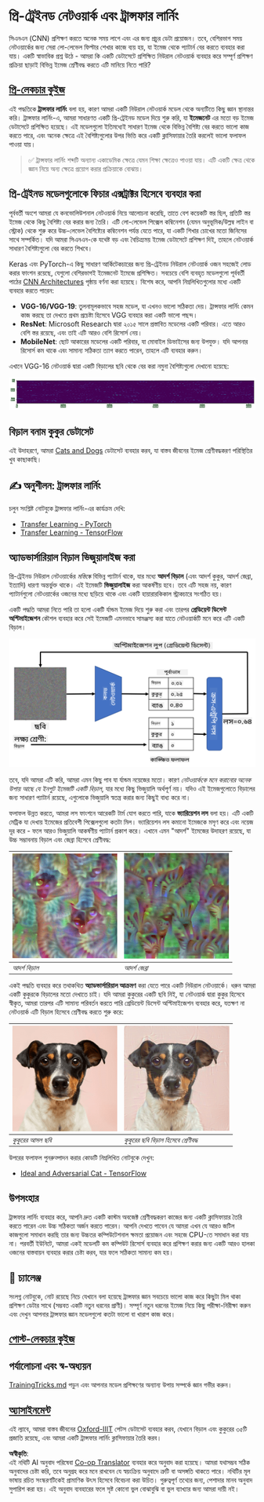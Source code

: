 <!--
CO_OP_TRANSLATOR_METADATA:
{
  "original_hash": "717775c4050ccbffbe0c961ad8bf7bf7",
  "translation_date": "2025-08-26T09:43:13+00:00",
  "source_file": "lessons/4-ComputerVision/08-TransferLearning/README.md",
  "language_code": "bn"
}
-->
# প্রি-ট্রেইনড নেটওয়ার্ক এবং ট্রান্সফার লার্নিং

সিএনএন (CNN) প্রশিক্ষণ করতে অনেক সময় লাগে এবং এর জন্য প্রচুর ডেটা প্রয়োজন। তবে, বেশিরভাগ সময় নেটওয়ার্কের জন্য সেরা লো-লেভেল ফিল্টার শেখার কাজে ব্যয় হয়, যা ইমেজ থেকে প্যাটার্ন বের করতে ব্যবহার করা যায়। একটি স্বাভাবিক প্রশ্ন উঠে - আমরা কি একটি ডেটাসেটে প্রশিক্ষিত নিউরাল নেটওয়ার্ক ব্যবহার করে সম্পূর্ণ প্রশিক্ষণ প্রক্রিয়া ছাড়াই বিভিন্ন ইমেজ শ্রেণীবদ্ধ করতে এটি মানিয়ে নিতে পারি?

## [প্রি-লেকচার কুইজ](https://ff-quizzes.netlify.app/en/ai/quiz/15)

এই পদ্ধতিকে **ট্রান্সফার লার্নিং** বলা হয়, কারণ আমরা একটি নিউরাল নেটওয়ার্ক মডেল থেকে অন্যটিতে কিছু জ্ঞান স্থানান্তর করি। ট্রান্সফার লার্নিং-এ, আমরা সাধারণত একটি প্রি-ট্রেইনড মডেল দিয়ে শুরু করি, যা **ইমেজনেট** এর মতো বড় ইমেজ ডেটাসেটে প্রশিক্ষিত হয়েছে। এই মডেলগুলো ইতিমধ্যেই সাধারণ ইমেজ থেকে বিভিন্ন বৈশিষ্ট্য বের করতে ভালো কাজ করতে পারে, এবং অনেক ক্ষেত্রে এই বৈশিষ্ট্যগুলোর উপর ভিত্তি করে একটি ক্লাসিফায়ার তৈরি করলেই ভালো ফলাফল পাওয়া যায়।

> ✅ ট্রান্সফার লার্নিং শব্দটি অন্যান্য একাডেমিক ক্ষেত্রে যেমন শিক্ষা ক্ষেত্রেও পাওয়া যায়। এটি একটি ক্ষেত্র থেকে জ্ঞান নিয়ে অন্য ক্ষেত্রে প্রয়োগ করার প্রক্রিয়াকে বোঝায়।

## প্রি-ট্রেইনড মডেলগুলোকে ফিচার এক্সট্রাক্টর হিসেবে ব্যবহার করা

পূর্ববর্তী অংশে আমরা যে কনভোলিউশনাল নেটওয়ার্ক নিয়ে আলোচনা করেছি, তাতে বেশ কয়েকটি স্তর ছিল, প্রতিটি স্তর ইমেজ থেকে কিছু বৈশিষ্ট্য বের করার জন্য তৈরি। এটি লো-লেভেল পিক্সেল কম্বিনেশন (যেমন অনুভূমিক/উল্লম্ব লাইন বা স্ট্রোক) থেকে শুরু করে উচ্চ-লেভেল বৈশিষ্ট্যের কম্বিনেশন পর্যন্ত যেতে পারে, যা একটি শিখার চোখের মতো জিনিসের সাথে সম্পর্কিত। যদি আমরা সিএনএন-কে যথেষ্ট বড় এবং বৈচিত্র্যময় ইমেজ ডেটাসেটে প্রশিক্ষণ দিই, তাহলে নেটওয়ার্ক সাধারণ বৈশিষ্ট্যগুলো বের করতে শিখবে।

Keras এবং PyTorch-এ কিছু সাধারণ আর্কিটেকচারের জন্য প্রি-ট্রেইনড নিউরাল নেটওয়ার্ক ওজন সহজেই লোড করার ফাংশন রয়েছে, যেগুলো বেশিরভাগই ইমেজনেট ইমেজে প্রশিক্ষিত। সবচেয়ে বেশি ব্যবহৃত মডেলগুলো পূর্ববর্তী পাঠের [CNN Architectures](../07-ConvNets/CNN_Architectures.md) পৃষ্ঠায় বর্ণনা করা হয়েছে। বিশেষ করে, আপনি নিম্নলিখিতগুলোর মধ্যে একটি ব্যবহার করতে পারেন:

* **VGG-16/VGG-19**: তুলনামূলকভাবে সহজ মডেল, যা এখনও ভালো সঠিকতা দেয়। ট্রান্সফার লার্নিং কেমন কাজ করছে তা দেখতে প্রথম প্রচেষ্টা হিসেবে VGG ব্যবহার করা একটি ভালো পছন্দ।
* **ResNet**: Microsoft Research দ্বারা ২০১৫ সালে প্রস্তাবিত মডেলের একটি পরিবার। এতে আরও বেশি স্তর রয়েছে, এবং তাই এটি আরও বেশি রিসোর্স নেয়।
* **MobileNet**: ছোট আকারের মডেলের একটি পরিবার, যা মোবাইল ডিভাইসের জন্য উপযুক্ত। যদি আপনার রিসোর্স কম থাকে এবং সামান্য সঠিকতা ত্যাগ করতে পারেন, তাহলে এটি ব্যবহার করুন।

এখানে VGG-16 নেটওয়ার্ক দ্বারা একটি বিড়ালের ছবি থেকে বের করা নমুনা বৈশিষ্ট্যগুলো দেখানো হয়েছে:

![VGG-16 দ্বারা বের করা বৈশিষ্ট্য](../../../../../translated_images/features.6291f9c7ba3a0b951af88fc9864632b9115365410765680680d30c927dd67354.bn.png)

## বিড়াল বনাম কুকুর ডেটাসেট

এই উদাহরণে, আমরা [Cats and Dogs](https://www.microsoft.com/download/details.aspx?id=54765&WT.mc_id=academic-77998-cacaste) ডেটাসেট ব্যবহার করব, যা বাস্তব জীবনের ইমেজ শ্রেণীবদ্ধকরণ পরিস্থিতির খুব কাছাকাছি।

## ✍️ অনুশীলন: ট্রান্সফার লার্নিং

চলুন সংশ্লিষ্ট নোটবুকে ট্রান্সফার লার্নিং-এর কার্যক্রম দেখি:

* [Transfer Learning - PyTorch](../../../../../lessons/4-ComputerVision/08-TransferLearning/TransferLearningPyTorch.ipynb)
* [Transfer Learning - TensorFlow](../../../../../lessons/4-ComputerVision/08-TransferLearning/TransferLearningTF.ipynb)

## অ্যাডভার্সারিয়াল বিড়াল ভিজুয়ালাইজ করা

প্রি-ট্রেইনড নিউরাল নেটওয়ার্কের *মস্তিষ্কে* বিভিন্ন প্যাটার্ন থাকে, যার মধ্যে **আদর্শ বিড়াল** (এবং আদর্শ কুকুর, আদর্শ জেব্রা, ইত্যাদি) ধারণা অন্তর্ভুক্ত থাকে। এই ইমেজটি **ভিজুয়ালাইজ** করা আকর্ষণীয় হবে। তবে এটি সহজ নয়, কারণ প্যাটার্নগুলো নেটওয়ার্কের ওজনের মধ্যে ছড়িয়ে থাকে এবং একটি হায়ারারকিকাল স্ট্রাকচারে সংগঠিত হয়।

একটি পদ্ধতি আমরা নিতে পারি তা হলো একটি র্যান্ডম ইমেজ দিয়ে শুরু করা এবং তারপর **গ্রেডিয়েন্ট ডিসেন্ট অপ্টিমাইজেশন** কৌশল ব্যবহার করে সেই ইমেজটি এমনভাবে সামঞ্জস্য করা যাতে নেটওয়ার্কটি মনে করে এটি একটি বিড়াল।

![ইমেজ অপ্টিমাইজেশন লুপ](../../../../../translated_images/ideal-cat-loop.999fbb8ff306e044f997032f4eef9152b453e6a990e449bbfb107de2493cc37e.bn.png)

তবে, যদি আমরা এটি করি, আমরা এমন কিছু পাব যা র্যান্ডম নয়েজের মতো। কারণ *নেটওয়ার্ককে মনে করানোর অনেক উপায় আছে যে ইনপুট ইমেজটি একটি বিড়াল*, যার মধ্যে কিছু ভিজুয়ালি অর্থপূর্ণ নয়। যদিও এই ইমেজগুলোতে বিড়ালের জন্য সাধারণ প্যাটার্ন রয়েছে, এগুলোকে ভিজুয়ালি স্বতন্ত্র করার জন্য কিছুই বাধ্য করে না।

ফলাফল উন্নত করতে, আমরা লস ফাংশনে আরেকটি টার্ম যোগ করতে পারি, যাকে **ভ্যারিয়েশন লস** বলা হয়। এটি একটি মেট্রিক যা দেখায় ইমেজের প্রতিবেশী পিক্সেলগুলো কতটা মিল। ভ্যারিয়েশন লস কমানো ইমেজকে মসৃণ করে এবং নয়েজ দূর করে - ফলে আরও ভিজুয়ালি আকর্ষণীয় প্যাটার্ন প্রকাশ করে। এখানে এমন "আদর্শ" ইমেজের উদাহরণ রয়েছে, যা উচ্চ সম্ভাবনায় বিড়াল এবং জেব্রা হিসেবে শ্রেণীবদ্ধ:

![আদর্শ বিড়াল](../../../../../translated_images/ideal-cat.203dd4597643d6b0bd73038b87f9c0464322725e3a06ab145d25d4a861c70592.bn.png) | ![আদর্শ জেব্রা](../../../../../translated_images/ideal-zebra.7f70e8b54ee15a7a314000bb5df38a6cfe086ea04d60df4d3ef313d046b98a2b.bn.png)
-----|-----
 *আদর্শ বিড়াল* | *আদর্শ জেব্রা*

একই পদ্ধতি ব্যবহার করে তথাকথিত **অ্যাডভার্সারিয়াল আক্রমণ** করা যেতে পারে একটি নিউরাল নেটওয়ার্কে। ধরুন আমরা একটি কুকুরকে বিড়ালের মতো দেখাতে চাই। যদি আমরা কুকুরের একটি ছবি নিই, যা নেটওয়ার্ক দ্বারা কুকুর হিসেবে স্বীকৃত, আমরা তারপর এটি সামান্য পরিবর্তন করতে পারি গ্রেডিয়েন্ট ডিসেন্ট অপ্টিমাইজেশন ব্যবহার করে, যতক্ষণ না নেটওয়ার্ক এটি বিড়াল হিসেবে শ্রেণীবদ্ধ করতে শুরু করে:

![কুকুরের ছবি](../../../../../translated_images/original-dog.8f68a67d2fe0911f33041c0f7fce8aa4ea919f9d3917ec4b468298522aeb6356.bn.png) | ![কুকুরের ছবি বিড়াল হিসেবে শ্রেণীবদ্ধ](../../../../../translated_images/adversarial-dog.d9fc7773b0142b89752539bfbf884118de845b3851c5162146ea0b8809fc820f.bn.png)
-----|-----
*কুকুরের আসল ছবি* | *কুকুরের ছবি বিড়াল হিসেবে শ্রেণীবদ্ধ*

উপরের ফলাফল পুনরুত্পাদন করার কোডটি নিম্নলিখিত নোটবুকে দেখুন:

* [Ideal and Adversarial Cat - TensorFlow](../../../../../lessons/4-ComputerVision/08-TransferLearning/AdversarialCat_TF.ipynb)

## উপসংহার

ট্রান্সফার লার্নিং ব্যবহার করে, আপনি দ্রুত একটি কাস্টম অবজেক্ট শ্রেণীবদ্ধকরণ কাজের জন্য একটি ক্লাসিফায়ার তৈরি করতে পারেন এবং উচ্চ সঠিকতা অর্জন করতে পারেন। আপনি দেখতে পাবেন যে আমরা এখন যে আরও জটিল কাজগুলো সমাধান করছি তার জন্য উচ্চতর কম্পিউটেশনাল ক্ষমতা প্রয়োজন এবং সহজে CPU-তে সমাধান করা যায় না। পরবর্তী ইউনিটে, আমরা একই মডেলটি কম কম্পিউট রিসোর্স ব্যবহার করে প্রশিক্ষণ করার জন্য একটি আরও হালকা ওজনের বাস্তবায়ন ব্যবহার করার চেষ্টা করব, যার ফলে সঠিকতা সামান্য কম হয়।

## 🚀 চ্যালেঞ্জ

সংলগ্ন নোটবুকে, নোট রয়েছে নিচে যেখানে বলা হয়েছে ট্রান্সফার জ্ঞান সবচেয়ে ভালো কাজ করে কিছুটা মিল থাকা প্রশিক্ষণ ডেটার সাথে (সম্ভবত একটি নতুন ধরনের প্রাণী)। সম্পূর্ণ নতুন ধরনের ইমেজ নিয়ে কিছু পরীক্ষা-নিরীক্ষা করুন এবং দেখুন আপনার ট্রান্সফার জ্ঞান মডেলগুলো কতটা ভালো বা খারাপ কাজ করে।

## [পোস্ট-লেকচার কুইজ](https://ff-quizzes.netlify.app/en/ai/quiz/16)

## পর্যালোচনা এবং স্ব-অধ্যয়ন

[TrainingTricks.md](TrainingTricks.md) পড়ুন এবং আপনার মডেল প্রশিক্ষণের অন্যান্য উপায় সম্পর্কে জ্ঞান গভীর করুন।

## [অ্যাসাইনমেন্ট](lab/README.md)

এই ল্যাবে, আমরা বাস্তব জীবনের [Oxford-IIIT](https://www.robots.ox.ac.uk/~vgg/data/pets/) পেটস ডেটাসেট ব্যবহার করব, যেখানে বিড়াল এবং কুকুরের ৩৫টি প্রজাতি রয়েছে, এবং আমরা একটি ট্রান্সফার লার্নিং ক্লাসিফায়ার তৈরি করব।

**অস্বীকৃতি**:  
এই নথিটি AI অনুবাদ পরিষেবা [Co-op Translator](https://github.com/Azure/co-op-translator) ব্যবহার করে অনুবাদ করা হয়েছে। আমরা যথাসম্ভব সঠিক অনুবাদের চেষ্টা করি, তবে অনুগ্রহ করে মনে রাখবেন যে স্বয়ংক্রিয় অনুবাদে ত্রুটি বা অসঙ্গতি থাকতে পারে। নথিটির মূল ভাষায় রচিত সংস্করণটিকেই প্রামাণিক উৎস হিসেবে বিবেচনা করা উচিত। গুরুত্বপূর্ণ তথ্যের জন্য, পেশাদার মানব অনুবাদ সুপারিশ করা হয়। এই অনুবাদ ব্যবহারের ফলে সৃষ্ট কোনো ভুল বোঝাবুঝি বা ভুল ব্যাখ্যার জন্য আমরা দায়ী নই।